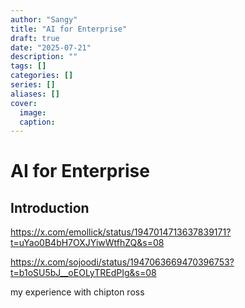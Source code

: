 ```yaml
---
author: "Sangy"
title: "AI for Enterprise"
draft: true
date: "2025-07-21"
description: ""
tags: []
categories: []
series: []
aliases: []
cover:
  image: 
  caption: 
---
```


# AI for Enterprise

## Introduction

https://x.com/emollick/status/1947014713637839171?t=uYao0B4bH7OXJYiwWtfhZQ&s=08

https://x.com/sojoodi/status/1947063669470396753?t=b1oSU5bJ__oEOLyTREdPIg&s=08

my experience with chipton ross

